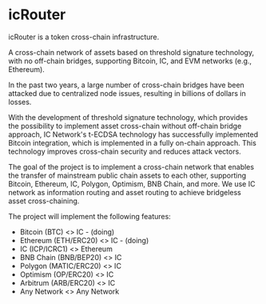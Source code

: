 # icRouter

icRouter is a token cross-chain infrastructure.


A cross-chain network of assets based on threshold signature technology, with no off-chain bridges, supporting Bitcoin, IC, and EVM networks (e.g., Ethereum).

In the past two years, a large number of cross-chain bridges have been attacked due to centralized node issues, resulting in billions of dollars in losses. 

With the development of threshold signature technology, which provides the possibility to implement asset cross-chain without off-chain bridge approach, IC Network's t-ECDSA technology has successfully implemented Bitcoin integration, which is implemented in a fully on-chain approach. This technology improves cross-chain security and reduces attack vectors.

The goal of the project is to implement a cross-chain network that enables the transfer of mainstream public chain assets to each other, supporting Bitcoin, Ethereum, IC, Polygon, Optimism, BNB Chain, and more. We use IC network as information routing and asset routing to achieve bridgeless asset cross-chaining. 

The project will implement the following features:
- Bitcoin (BTC) <> IC - (doing)
- Ethereum (ETH/ERC20) <> IC - (doing)
- IC (ICP/ICRC1) <> Ethereum
- BNB Chain (BNB/BEP20) <> IC
- Polygon (MATIC/ERC20) <> IC
- Optimism (OP/ERC20) <> IC
- Arbitrum (ARB/ERC20) <> IC
- Any Network <> Any Network